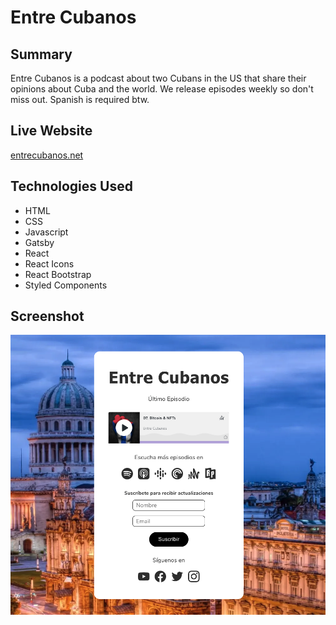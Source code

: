 # Entre Cubanos
## Summary

Entre Cubanos is a podcast about two Cubans in the US that share their opinions about Cuba and the world. We release episodes weekly so don't miss out. Spanish is required btw.

## Live Website

[entrecubanos.net](https://entrecubanos.net/)

## Technologies Used

- HTML
- CSS
- Javascript
- Gatsby
- React
- React Icons
- React Bootstrap
- Styled Components

## Screenshot

![screenshot](src/images/ss1.png)
